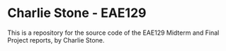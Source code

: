 # Charlie Stone - EAE129
This is a repository for the source code of the EAE129 Midterm and Final Project reports, by Charlie Stone. 
